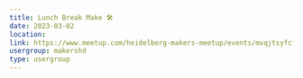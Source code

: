 ```yaml
---
title: Lunch Break Make 🛠️
date: 2023-03-02
location: 
link: https://www.meetup.com/heidelberg-makers-meetup/events/mvqjtsyfcfbdb/
usergroup: makershd
type: usergroup
---
```

